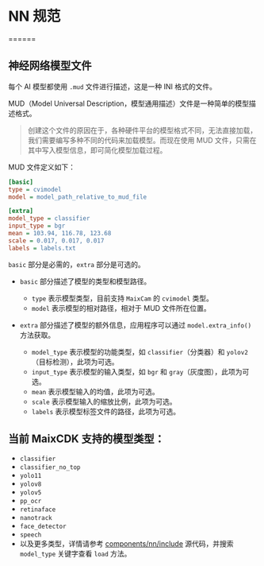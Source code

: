 # NN 规范
======

## 神经网络模型文件

每个 AI 模型都使用 `.mud` 文件进行描述，这是一种 INI 格式的文件。

MUD（Model Universal Description，模型通用描述）文件是一种简单的模型描述格式。
> 创建这个文件的原因在于，各种硬件平台的模型格式不同，无法直接加载，我们需要编写多种不同的代码来加载模型。而现在使用 MUD 文件，只需在其中写入模型信息，即可简化模型加载过程。

MUD 文件定义如下：

```ini
[basic]
type = cvimodel
model = model_path_relative_to_mud_file

[extra]
model_type = classifier
input_type = bgr
mean = 103.94, 116.78, 123.68
scale = 0.017, 0.017, 0.017
labels = labels.txt
```

`basic` 部分是必需的，`extra` 部分是可选的。
* `basic` 部分描述了模型的类型和模型路径。
  * `type` 表示模型类型，目前支持 `MaixCam` 的 `cvimodel` 类型。
  * `model` 表示模型的相对路径，相对于 MUD 文件所在位置。

* `extra` 部分描述了模型的额外信息，应用程序可以通过 `model.extra_info()` 方法获取。
  * `model_type` 表示模型的功能类型，如 `classifier`（分类器）和 `yolov2`（目标检测），此项为可选。
  * `input_type` 表示模型的输入类型，如 `bgr` 和 `gray`（灰度图），此项为可选。
  * `mean` 表示模型输入的均值，此项为可选。
  * `scale` 表示模型输入的缩放比例，此项为可选。
  * `labels` 表示模型标签文件的路径，此项为可选。

## 当前 MaixCDK 支持的模型类型：

* `classifier`
* `classifier_no_top`
* `yolo11`
* `yolov8`
* `yolov5`
* `pp_ocr`
* `retinaface`
* `nanotrack`
* `face_detector`
* `speech`
* 以及更多类型，详情请参考 [components/nn/include](https://github.com/sipeed/MaixCDK/tree/main/components/nn/include) 源代码，并搜索 `model_type` 关键字查看 `load` 方法。
